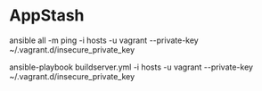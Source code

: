 AppStash
========

ansible all -m ping -i hosts -u vagrant --private-key ~/.vagrant.d/insecure_private_key

ansible-playbook buildserver.yml -i hosts -u vagrant --private-key ~/.vagrant.d/insecure_private_key
